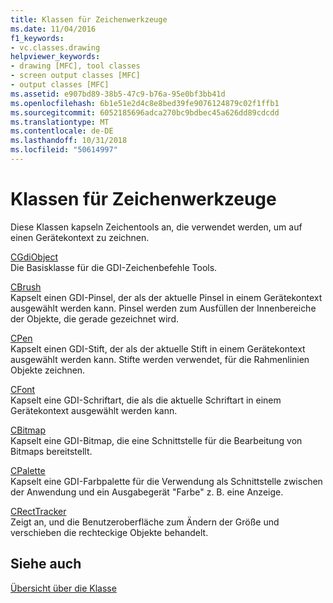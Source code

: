 ```yaml
---
title: Klassen für Zeichenwerkzeuge
ms.date: 11/04/2016
f1_keywords:
- vc.classes.drawing
helpviewer_keywords:
- drawing [MFC], tool classes
- screen output classes [MFC]
- output classes [MFC]
ms.assetid: e907bd89-38b5-47c9-b76a-95e0bf3bb41d
ms.openlocfilehash: 6b1e51e2d4c8e8bed39fe9076124879c02f1ffb1
ms.sourcegitcommit: 6052185696adca270bc9bdbec45a626dd89cdcdd
ms.translationtype: MT
ms.contentlocale: de-DE
ms.lasthandoff: 10/31/2018
ms.locfileid: "50614997"
---
```

# <a name="drawing-tool-classes"></a>Klassen für Zeichenwerkzeuge

Diese Klassen kapseln Zeichentools an, die verwendet werden, um auf einen Gerätekontext zu zeichnen.

[CGdiObject](../mfc/reference/cgdiobject-class.md)<br/>
Die Basisklasse für die GDI-Zeichenbefehle Tools.

[CBrush](../mfc/reference/cbrush-class.md)<br/>
Kapselt einen GDI-Pinsel, der als der aktuelle Pinsel in einem Gerätekontext ausgewählt werden kann. Pinsel werden zum Ausfüllen der Innenbereiche der Objekte, die gerade gezeichnet wird.

[CPen](../mfc/reference/cpen-class.md)<br/>
Kapselt einen GDI-Stift, der als der aktuelle Stift in einem Gerätekontext ausgewählt werden kann. Stifte werden verwendet, für die Rahmenlinien Objekte zeichnen.

[CFont](../mfc/reference/cfont-class.md)<br/>
Kapselt eine GDI-Schriftart, die als die aktuelle Schriftart in einem Gerätekontext ausgewählt werden kann.

[CBitmap](../mfc/reference/cbitmap-class.md)<br/>
Kapselt eine GDI-Bitmap, die eine Schnittstelle für die Bearbeitung von Bitmaps bereitstellt.

[CPalette](../mfc/reference/cpalette-class.md)<br/>
Kapselt eine GDI-Farbpalette für die Verwendung als Schnittstelle zwischen der Anwendung und ein Ausgabegerät "Farbe" z. B. eine Anzeige.

[CRectTracker](../mfc/reference/crecttracker-class.md)<br/>
Zeigt an, und die Benutzeroberfläche zum Ändern der Größe und verschieben die rechteckige Objekte behandelt.

## <a name="see-also"></a>Siehe auch

[Übersicht über die Klasse](../mfc/class-library-overview.md)

